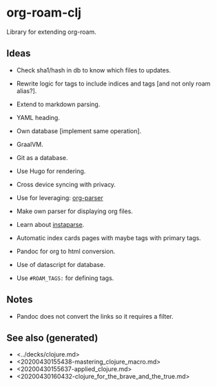 # org-roam-clj

Library for extending org-roam.


## Ideas

-   Check sha1/hash in db to know which files to updates.
-   Rewrite logic for tags to include indices and tags [and not only roam alias?].
-   Extend to markdown parsing.
-   YAML heading.
-   Own database [implement same operation].
-   GraalVM.
-   Git as a database.
-   Use Hugo for rendering.
-   Cross device syncing with privacy.

-   Use for leveraging: [org-parser](https://github.com/200ok-ch/org-parser)
-   Make own parser for displaying org files.
-   Learn about [instaparse](https://github.com/Engelberg/instaparse/).
-   Automatic index cards pages with maybe tags with primary tags.

-   Pandoc for org to html conversion.
-   Use of datascript for database.
-   Use `#ROAM_TAGS:` for defining tags.


## Notes

-   Pandoc does not convert the links so it requires a filter.


## See also (generated)

-   <../decks/clojure.md>
-   <20200430155438-mastering_clojure_macro.md>
-   <20200430155637-applied_clojure.md>
-   <20200430160432-clojure_for_the_brave_and_the_true.md>
